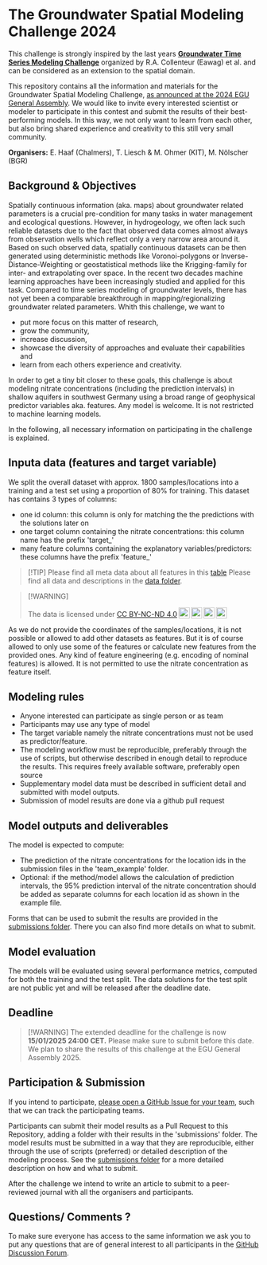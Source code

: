 # The Groundwater Spatial Modeling Challenge 2024

This challenge is strongly inspired by the last years [**Groundwater Time Series Modeling Challenge**](https://github.com/gwmodeling/challenge) organized by R.A. Collenteur (Eawag) et al. and can be considered as an extension to the spatial domain.

This repository contains all the information and materials for the Groundwater Spatial Modeling Challenge, [as announced at the 2024 EGU General Assembly](https://meetingorganizer.copernicus.org/EGU24/EGU24-10386.html). We would like to invite every interested scientist or modeler to participate in this contest and submit the results of their best-performing models. In this way, we not only want to learn from each other, but also bring shared experience and creativity to this still very small community.

**Organisers:** E. Haaf (Chalmers), T. Liesch & M. Ohmer (KIT), M. Nölscher (BGR)

## Background & Objectives

Spatially continuous information (aka. maps) about groundwater related parameters is a crucial pre-condition for many tasks in water management and ecological questions. However, in hydrogeology, we often lack such reliable datasets due to the fact that observed data comes almost always from observation wells which reflect only a very narrow area around it. Based on such observed data, spatially continuous datasets can be then generated using deterministic methods like Voronoi-polygons or Inverse-Distance-Weighting or geostatistical methods like the Krigging-family for inter- and extrapolating over space. In the recent two decades machine learning approaches have been increasingly studied and applied for this task. Compared to time series modeling of groundwater levels, there has not yet been a comparable breakthrough in mapping/regionalizing groundwater related parameters. Whith this challenge, we want to

-   put more focus on this matter of research,
-   grow the community,
-   increase discussion,
-   showcase the diversity of approaches and evaluate their capabilities and
-   learn from each others experience and creativity.

In order to get a tiny bit closer to these goals, this challenge is about modeling nitrate concentrations (including the prediction intervals) in shallow aquifers in southwest Germany using a broad range of geophysical predictor variables aka. features. Any model is welcome. It is not restricted to machine learning models.

In the following, all necessary information on participating in the challenge is explained.

## Inputa data (features and target variable)

We split the overall dataset with approx. 1800 samples/locations into a training and a test set using a proportion of 80% for training. This dataset has contains 3 types of columns:

-   one id column: this column is only for matching the the predictions with the solutions later on
-   one target column containing the nitrate concentrations: this column name has the prefix 'target\_'
-   many feature columns containing the explanatory variables/predictors: these columns have the prefix 'feature\_'

> \[!TIP\] 
> Please find all meta data about all features in this [table](https://groundwater-spatial-modeling-challenge.github.io/challenge2024/features.html) Please find all data and descriptions in the [data folder](https://github.com/Groundwater-Spatial-Modeling-Challenge/challenge2024/tree/main/data).

> \[!WARNING\]
>
> <p xmlns:cc="http://creativecommons.org/ns#">
>
> The data is licensed under <a href="https://creativecommons.org/licenses/by-nc-nd/4.0/?ref=chooser-v1" target="_blank" rel="license noopener noreferrer" style="display:inline-block;">CC BY-NC-ND 4.0<img src="https://mirrors.creativecommons.org/presskit/icons/cc.svg?ref=chooser-v1" style="height:22px!important;margin-left:3px;vertical-align:text-bottom;"/><img src="https://mirrors.creativecommons.org/presskit/icons/by.svg?ref=chooser-v1" style="height:22px!important;margin-left:3px;vertical-align:text-bottom;"/><img src="https://mirrors.creativecommons.org/presskit/icons/nc.svg?ref=chooser-v1" style="height:22px!important;margin-left:3px;vertical-align:text-bottom;"/><img src="https://mirrors.creativecommons.org/presskit/icons/nd.svg?ref=chooser-v1" style="height:22px!important;margin-left:3px;vertical-align:text-bottom;"/></a>
>
> </p>

As we do not provide the coordinates of the samples/locations, it is not possible or allowed to add other datasets as features. But it is of course allowed to only use some of the features or calculate new features from the provided ones. Any kind of feature engineering (e.g. encoding of nominal features) is allowed. It is not permitted to use the nitrate concentration as feature itself.

## Modeling rules

-   Anyone interested can participate as single person or as team
-   Participants may use any type of model
-   The target variable namely the nitrate concentrations must not be used as predictor/feature.
-   The modeling workflow must be reproducible, preferably through the use of scripts, but otherwise described in enough detail to reproduce the results. This requires freely available software, preferably open source
-   Supplementary model data must be described in sufficient detail and submitted with model outputs.
-   Submission of model results are done via a github pull request

## Model outputs and deliverables

The model is expected to compute:

-   The prediction of the nitrate concentrations for the location ids in the submission files in the 'team_example' folder.
-   Optional: if the method/model allows the calculation of prediction intervals, the 95% prediction interval of the nitrate concentration should be added as separate columns for each location id as shown in the example file.

Forms that can be used to submit the results are provided in the [submissions folder](https://github.com/Groundwater-Spatial-Modeling-Challenge/challenge2024/tree/main/submissions). There you can also find more details on what to submit.

## Model evaluation

The models will be evaluated using several performance metrics, computed for both the training and the test split. The data solutions for the test split are not public yet and will be released after the deadline date.

## Deadline

> \[!WARNING\] 
> The extended deadline for the challenge is now **15/01/2025 24:00 CET.** Please make sure to submit before this date. We plan to share the results of this challenge at the EGU General Assembly 2025.

## Participation & Submission

If you intend to participate, [please open a GitHub Issue for your team](https://github.com/Groundwater-Spatial-Modeling-Challenge/challenge2024/issues), such that we can track the participating teams.

Participants can submit their model results as a Pull Request to this Repository, adding a folder with their results in the 'submissions' folder. The model results must be submitted in a way that they are reproducible, either through the use of scripts (preferred) or detailed description of the modeling process. See the [submissions folder](https://github.com/Groundwater-Spatial-Modeling-Challenge/challenge2024/tree/main/submissions) for a more detailed description on how and what to submit.

After the challenge we intend to write an article to submit to a peer-reviewed journal with all the organisers and participants.

## Questions/ Comments ?

To make sure everyone has access to the same information we ask you to put any questions that are of general interest to all participants in the [GitHub Discussion Forum](https://github.com/Groundwater-Spatial-Modeling-Challenge/challenge2024/discussions).
